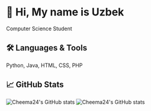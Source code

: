 # 👋 Hi, My name is Uzbek
Computer Science Student

## 🛠️ Languages & Tools
Python, Java, HTML, CSS, PHP

## 📈 GitHub Stats
![Cheema24's GitHub stats](https://github-readme-stats.vercel.app/api?username=Cheema24&show_icons=true&commits_year=2025)
![Cheema24's GitHub stats](https://github-readme-stats.vercel.app/api?username=Cheema24&show_icons=true&count_private=true&theme=blue-green)



